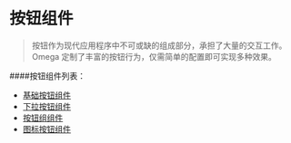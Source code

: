 # 按钮组件
> 按钮作为现代应用程序中不可或缺的组成部分，承担了大量的交互工作。Omega 定制了丰富的按钮行为，仅需简单的配置即可实现多种效果。

####按钮组件列表：
* [基础按钮组件](./baseButton.md)
* [下拉按钮组件](./dropdownButton.md)
* [按钮组组件](./groupButton.md)
* [图标按钮组件](./iconButton.md)